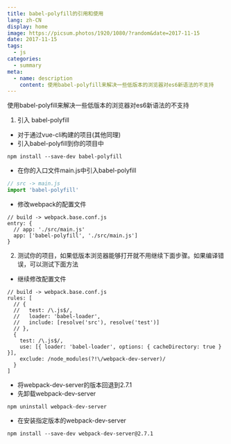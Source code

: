 ```yaml
---
title: babel-polyfill的引用和使用
lang: zh-CN
display: home
image: https://picsum.photos/1920/1080/?random&date=2017-11-15
date: 2017-11-15
tags:
  - js
categories:
  - summary
meta:
  - name: description
    content: 使用babel-polyfill来解决一些低版本的浏览器对es6新语法的不支持
--- 
```


使用babel-polyfill来解决一些低版本的浏览器对es6新语法的不支持

<!-- more -->

1. 引入 babel-polyfill
- 对于通过vue-cli构建的项目(其他同理)
- 引入babel-polyfill到你的项目中
```
npm install --save-dev babel-polyfill
```

- 在你的入口文件main.js中引入babel-polyfill
``` js
// src -> main.js
import 'babel-polyfill'
```

- 修改webpack的配置文件
```
// build -> webpack.base.conf.js
entry: {
  // app: './src/main.js'
  app: ['babel-polyfill', './src/main.js']
}
```

2. 测试你的项目，如果低版本浏览器能够打开就不用继续下面步骤。如果编译错误，可以测试下面方法

- 继续修改配置文件
```
// build -> webpack.base.conf.js
rules: [
  // {
  //   test: /\.js$/,
  //   loader: 'babel-loader',
  //   include: [resolve('src'), resolve('test')]
  // },
  {
    test: /\.js$/,
    use: [{ loader: 'babel-loader', options: { cacheDirectory: true } }],
    exclude: /node_modules(?!\/webpack-dev-server)/
  }
]
```

- 将webpack-dev-server的版本回退到2.7.1
- 先卸载webpack-dev-server
```
npm uninstall webpack-dev-server
```

- 在安装指定版本的webpack-dev-server
```
npm install --save-dev webpack-dev-server@2.7.1
```
